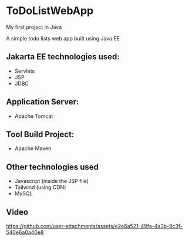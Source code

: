 # ToDoListWebApp

My first project in Java

A simple todo lists web app built using Java EE

## Jakarta EE technologies used:
* Servlets
* JSP
* JDBC

## Application Server:
* Apache Tomcat

## Tool Build Project:
* Apache Maven

## Other technologies used
* Javascript (inside the JSP file)
* Tailwind (using CDN)
* MySQL

## Video

https://github.com/user-attachments/assets/e2e6a521-49fa-4a3b-9c3f-540e6a0a40e8

